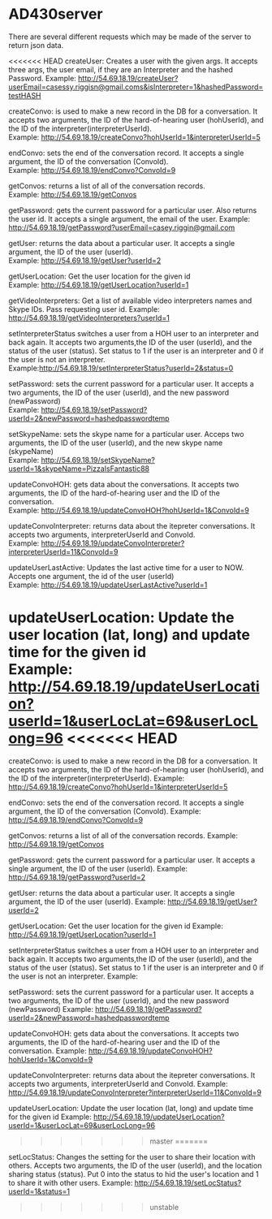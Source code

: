 # AD430server
There are several different requests which may be made of the server to return json data.

<<<<<<< HEAD
createUser: Creates a user with the given args. It accepts three args, the user email, if they are an Interpreter and the hashed Password.
Example: http://54.69.18.19/createUser?userEmail=casessy.riggisn@gmail.coms&isInterpreter=1&hashedPassword=testHASH

createConvo: is used to make a new record in the DB for a conversation. It accepts two arguments, the ID of the hard-of-hearing user (hohUserId), and the ID of the interpreter(interpreterUserId).  
Example: http://54.69.18.19/createConvo?hohUserId=1&interpreterUserId=5

endConvo: sets the end of the conversation record. It accepts a single argument, the ID of the conversation (ConvoId).  
Example: http://54.69.18.19/endConvo?ConvoId=9

getConvos: returns a list of all of the conversation records.  
Example: http://54.69.18.19/getConvos

getPassword: gets the current password for a particular user. Also returns the user id. It accepts a single argument, the email of the user. 
Example: http://54.69.18.19/getPassword?userEmail=casey.riggin@gmail.com

getUser: returns the data about a particular user. It accepts a single argument, the ID of the user (userId).  
Example: http://54.69.18.19/getUser?userId=2

getUserLocation: Get the user location for the given id  
Example: http://54.69.18.19/getUserLocation?userId=1

getVideoInterpreters: Get a list of available video interpreters names and Skype IDs. Pass requesting user id. 
Example: http://54.69.18.19/getVideoInterpreters?userId=1

setInterpreterStatus switches a user from a HOH user to an interpreter and back again. It accepts two arguments,the ID of the user (userId), and the status of the user (status). Set status to 1 if the user is an interpreter and 0 if the user is not an interpreter.  
Example:http://54.69.18.19/setInterpreterStatus?userId=2&status=0

setPassword: sets the current password for a particular user. It accepts a two arguments, the ID of the user (userId), and the new password   (newPassword)  
Example: http://54.69.18.19/setPassword?userId=2&newPassword=hashedpasswordtemp

setSkypeName: sets the skype name for a particular user.  Acceps two arguments, the ID of the user (userId), and the new skype name (skypeName)  
Example: http://54.69.18.19/setSkypeName?userId=1&skypeName=PizzaIsFantastic88

updateConvoHOH: gets data about the conversations. It accepts two arguments, the ID of the hard-of-hearing user and the ID of the conversation.  
Example: http://54.69.18.19/updateConvoHOH?hohUserId=1&ConvoId=9

updateConvoInterpreter: returns data about the itepreter conversations. It accepts two arguments, interpreterUserId and ConvoId.  
Example: http://54.69.18.19/updateConvoInterpreter?interpreterUserId=11&ConvoId=9

updateUserLastActive: Updates the last active time for a user to NOW. Accepts one argument, the id of the user (userId)  
Example: http://54.69.18.19/updateUserLastActive?userId=1

updateUserLocation: Update the user location (lat, long) and update time for the given id  
Example: http://54.69.18.19/updateUserLocation?userId=1&userLocLat=69&userLocLong=96
<<<<<<< HEAD
=======
createConvo: is used to make a new record in the DB for a conversation. It accepts two arguments, the ID of the hard-of-hearing user (hohUserId), and the ID of the interpreter(interpreterUserId).
Example: http://54.69.18.19/createConvo?hohUserId=1&interpreterUserId=5

endConvo: sets the end of the conversation record. It accepts a single argument, the ID of the conversation (ConvoId).
Example: http://54.69.18.19/endConvo?ConvoId=9

getConvos: returns a list of all of the conversation records.
Example: http://54.69.18.19/getConvos

getPassword: gets the current password for a particular user. It accepts a single argument, the ID of the user (userId).
Example: http://54.69.18.19/getPassword?userId=2

getUser: returns the data about a particular user. It accepts a single argument, the ID of the user (userId).
Example: http://54.69.18.19/getUser?userId=2

getUserLocation: Get the user location for the given id
Example: http://54.69.18.19/getUserLocation?userId=1

setInterpreterStatus switches a user from a HOH user to an interpreter and back again. It accepts two arguments,the ID of the user (userId), and the status of the user (status). Set status to 1 if the user is an interpreter and 0 if the user is not an interpreter.
Example:

setPassword: sets the current password for a particular user. It accepts a two arguments, the ID of the user (userId), and the new password   (newPassword)
Example: http://54.69.18.19/getPassword?userId=2&newPassword=hashedpasswordtemp

updateConvoHOH: gets data about the conversations. It accepts two arguments, the ID of the hard-of-hearing user and the ID of the conversation.
Example: http://54.69.18.19/updateConvoHOH?hohUserId=1&ConvoId=9

updateConvoInterpreter: returns data about the itepreter conversations. It accepts two arguments, interpreterUserId and ConvoId.
Example: http://54.69.18.19/updateConvoInterpreter?interpreterUserId=11&ConvoId=9

updateUserLocation: Update the user location (lat, long) and update time for the given id
Example: http://54.69.18.19/updateUserLocation?userId=1&userLocLat=69&userLocLong=96

>>>>>>> master
=======

setLocStatus: Changes the setting for the user to share their location with others. Accepts two arguments, the ID of the user (userId), and the location sharing status (status). Put 0 into the status to hid the user's location and 1 to share it with other users.
Example: http://54.69.18.19/setLocStatus?userId=1&status=1
>>>>>>> unstable
